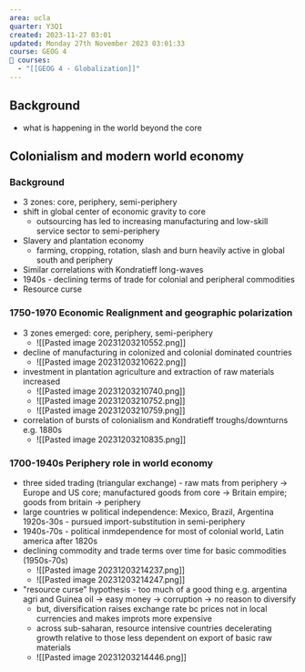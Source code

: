 ```yaml
---
area: ucla
quarter: Y3Q1
created: 2023-11-27 03:01
updated: Monday 27th November 2023 03:01:33
course: GEOG 4
📕 courses:
  - "[[GEOG 4 - Globalization]]"
---
```

## Background
- what is happening in the world beyond the core

## Colonialism and modern world economy
### Background
- 3 zones: core, periphery, semi-periphery
- shift in global center of economic gravity to core
	- outsourcing has led to increasing manufacturing and low-skill service sector to semi-periphery
- Slavery and plantation economy
	- farming, cropping, rotation, slash and burn heavily active in global south and periphery
- Similar correlations with Kondratieff long-waves
- 1940s - declining terms of trade for colonial and peripheral commodities
- Resource curse
### 1750-1970 Economic Realignment and geographic polarization
- 3 zones emerged: core, periphery, semi-periphery
	- ![[Pasted image 20231203210552.png]]
- decline of manufacturing in colonized and colonial dominated countries
	- ![[Pasted image 20231203210622.png]]
- investment in plantation agriculture and extraction of raw materials increased
	- ![[Pasted image 20231203210740.png]]
	- ![[Pasted image 20231203210752.png]]
	- ![[Pasted image 20231203210759.png]]
- correlation of bursts of colonialism and Kondratieff troughs/downturns e.g. 1880s
	- ![[Pasted image 20231203210835.png]]
### 1700-1940s Periphery role in world economy
- three sided trading (triangular exchange) - raw mats from periphery -> Europe and US core; manufactured goods from core -> Britain empire; goods from britain -> periphery
- large countries w political independence: Mexico, Brazil, Argentina 1920s-30s - pursued import-substitution in semi-periphery
- 1940s-70s - political inmdependence for most of colonial world, Latin america after 1820s
- declining commodity and trade terms over time for basic commodities (1950s-70s)
	- ![[Pasted image 20231203214237.png]]
	- ![[Pasted image 20231203214247.png]]
- "resource curse" hypothesis - too much of a good thing e.g. argentina agri and Guinea oil -> easy money -> corruption -> no reason to diversify
	- but, diversification raises exchange rate bc prices not in local currencies and makes improts more expensive
	- across sub-saharan, resource intensive countries decelerating growth relative to those less dependent on export of basic raw materials
	- ![[Pasted image 20231203214446.png]]